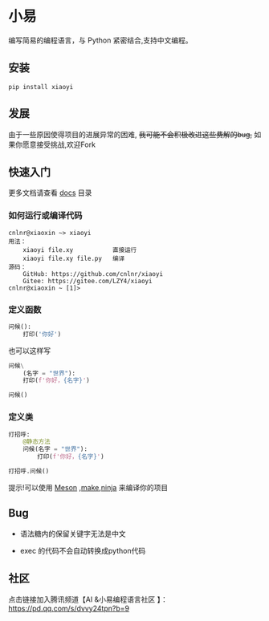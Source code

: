 # 小易

编写简易的编程语言，与 Python 紧密结合,支持中文编程。

## 安装

```shell
pip install xiaoyi
```

## 发展

由于一些原因使得项目的进展异常的困难, ~~我可能不会积极改进这些费解的bug,~~ 如果你愿意接受挑战,欢迎Fork

## 快速入门

更多文档请查看 [docs](docs) 目录

### 如何运行或编译代码

```shell
cnlnr@xiaoxin ~> xiaoyi
用法：
    xiaoyi file.xy           直接运行
    xiaoyi file.xy file.py   编译
源码：
    GitHub: https://github.com/cnlnr/xiaoyi
    Gitee: https://gitee.com/LZY4/xiaoyi
cnlnr@xiaoxin ~ [1]> 
```

### 定义函数


```python
问候():
    打印('你好')
```

也可以这样写

```python
问候\
    (名字 = "世界"):
    打印(f'你好，{名字}')

问候()
```

### 定义类

```python
打招呼:
    @静态方法
    问候(名字 = "世界"):
        打印(f'你好，{名字}')

打招呼.问候()
```

提示!可以使用 [Meson](https://github.com/mesonbuild/meson) ,[make](https://www.make.com/),[ninja](https://github.com/ninja-build/ninja) 来编译你的项目


## Bug

- 语法糖内的保留关键字无法是中文

- exec 的代码不会自动转换成python代码

## 社区

点击链接加入腾讯频道【AI &小易编程语言社区 】：https://pd.qq.com/s/dvvy24tpn?b=9
